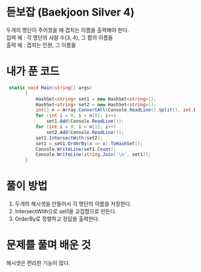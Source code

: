 # 듣보잡 (Baekjoon Silver 4)
 두개의 명단이 주어졌을 때 겹치는 이름을 출력해야 한다.  
 입력 예 : 각 명단의 사람 수(3, 4), 그 합의 이름들  
 출력 예 : 겹치는 인원, 그 이름들
# 내가 푼 코드
 ```cs
  static void Main(string[] args)
        {
            HashSet<string> set1 = new HashSet<string>();
            HashSet<string> set2 = new HashSet<string>();
            int[] n = Array.ConvertAll(Console.ReadLine().Split(), int.Parse);
            for (int i = 0; i < n[0]; i++)
                set1.Add(Console.ReadLine());
            for (int i = 0; i < n[1]; i++)
                set2.Add(Console.ReadLine());
            set1.IntersectWith(set2);
            set1 = set1.OrderBy(x => x).ToHashSet();
            Console.WriteLine(set1.Count);
            Console.WriteLine(string.Join('\n', set1));
        }
 ```
# 풀이 방법
 1. 두개의 해시셋을 만들어서 각 명단의 이름을 저장한다.
 1. IntersectWith으로 set1을 교집합으로 만든다.
 1. OrderBy로 정렬하고 정답을 출력한다.
# 문제를 풀며 배운 것
 해시셋은 편리한 기능이 많다.